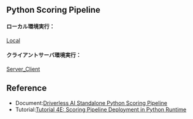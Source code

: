 ## Python Scoring Pipeline
#### ローカル環境実行：
[Local](./Local)

#### クライアントサーバ環境実行：
[Server_Client](./Server_Client)


## Reference
- Document:[Driverless AI Standalone Python Scoring Pipeline](http://docs.h2o.ai/driverless-ai/latest-stable/docs/userguide/scoring-standalone-python.html)
- Tutorial:[Tutorial 4E: Scoring Pipeline Deployment in Python Runtime](https://training.h2o.ai/products/tutorial-4e-scoring-pipeline-deployment-in-python-runtime)
